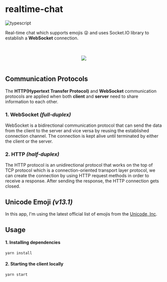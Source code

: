 # **realtime-chat**
![typescript](https://img.shields.io/github/languages/top/bryansouza/realtime-chat)

Real-time chat which supports emojis 😜 and uses Socket.IO library to establish a **WebSocket** connection.

<br>
<br>
<div align="center">
  <img src="https://user-images.githubusercontent.com/40837519/125233623-56e8fe00-e2b5-11eb-8173-4bb0c67e5430.gif" />
</div>
<br>

## Communication Protocols
The **HTTP(Hypertext Transfer Protocol)** and **WebSocket** communication protocols are applied when both **client** and **server** need to share information to each other.

### 1. WebSocket *(full-duplex)*

WebSocket is a bidirectional communication protocol that can send the data from the client to the server and vice versa by reusing the established connection channel. The connection is kept alive until terminated by either the client or the server.

### 2. HTTP *(half-duplex)*

The HTTP protocol is an unidirectional protocol that works on the top of TCP protocol which is a connection-oriented transport layer protocol, we can create the connection by using HTTP request methods in order to receive a response. After sending the response, the HTTP connection gets closed.

## Unicode Emoji *(v13.1)*
In this app, I'm using the latest official list of emojis from the <a href="https://unicode.org/">Unicode, Inc</a>.

## Usage

#### 1. Installing dependencies
```
yarn install
```

#### 2. Starting the client locally
```
yarn start
```
